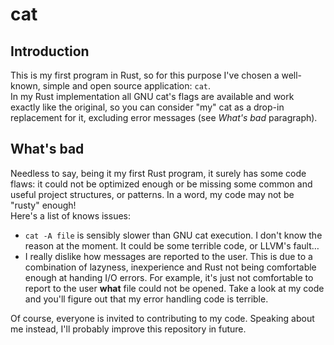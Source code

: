 # cat
## Introduction
This is my first program in Rust, so for this purpose I've chosen a well-known, simple and open source application: `cat`.  
In my Rust implementation all GNU cat's flags are available and work exactly like the original, so you can consider "my" cat as a drop-in replacement for it, excluding error messages (see _What's bad_ paragraph).  

## What's bad
Needless to say, being it my first Rust program, it surely has some code flaws: it could not be optimized enough or be missing some common and useful project structures, or patterns. In a word, my code may not be "rusty" enough!  
Here's a list of knows issues:
* `cat -A file` is sensibly slower than GNU cat execution. I don't know the reason at the moment. It could be some terrible code, or LLVM's fault…
* I really dislike how messages are reported to the user. This is due to a combination of lazyness, inexperience and Rust not being comfortable enough at handing I/O errors. For example, it's just not comfortable to report to the user **what** file could not be opened. Take a look at my code and you'll figure out that my error handling code is terrible.  

Of course, everyone is invited to contributing to my code. Speaking about me instead, I'll probably improve this repository in future.
